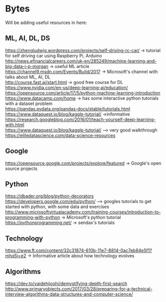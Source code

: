 # Bytes  
Will be adding useful resources in here:  
## ML, AI, DL, DS  
https://zhengludwig.wordpress.com/projects/self-driving-rc-car/ -> tutorial for self driving car using Raspberry Pi, Arduino  
http://news.efinancialcareers.com/uk-en/285249/machine-learning-and-big-data-j-p-morgan -> useful ML article  
https://channel9.msdn.com/Events/Build/2017 -> Microsoft's channel with talks about ML, AI, DL  
http://course.fast.ai/start.html -> good free course for DL  
https://www.nvidia.com/en-us/deep-learning-ai/education/  
https://opensource.com/article/17/5/python-machine-learning-introduction  
https://www.datacamp.com/home -> has some interactive python tutorials with a dataset problem  
https://pandas.pydata.org/pandas-docs/stable/tutorials.html  
https://www.dataquest.io/blog/kaggle-tutorial/ ->informative  
https://research.googleblog.com/2016/01/teach-yourself-deep-learning-with.html  
https://www.dataquest.io/blog/kaggle-tutorial/ --> very good walkthrough  
https://elitedatascience.com/data-science-resources  

## Google  
https://opensource.google.com/projects/explore/featured -> Google's open source projects  

## Python  
https://dbader.org/blog/python-decorators  
https://developers.google.com/edu/python/ --> googles tutorials to get started with python, with some data and exercises  
http://www.microsoftvirtualacademy.com/training-courses/introduction-to-programming-with-python -> Microsoft's python tutorial  
https://pythonprogramming.net/ -> sendax's tutorials  

## Technology  
https://www.ft.com/content/32c31874-610b-11e7-8814-0ac7eb84e5f1?mhq5j=e2 -> Informative article about how technology evolves   

## Algorithms  
https://dev.to/vaidehijoshi/demystifying-depth-first-search  
http://www.primaryobjects.com/2017/03/28/preparing-for-a-technical-interview-algorithms-data-structures-and-computer-science/  


 
 




